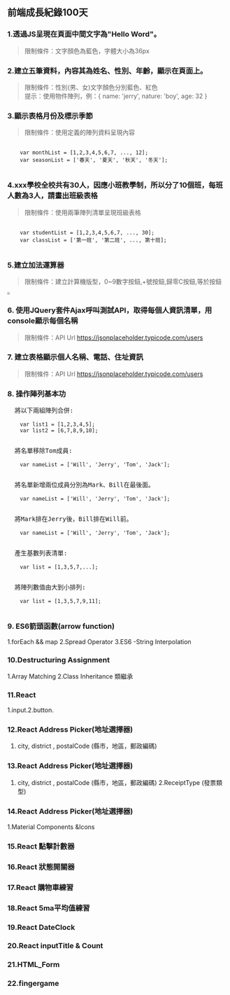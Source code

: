 ## 前端成長紀錄100天

### 1.透過JS呈現在頁面中間文字為"Hello Word"。
> 限制條件：文字顏色為藍色，字體大小為36px

### 2.建立五筆資料，內容其為姓名、性別、年齡，顯示在頁面上。
> 限制條件：性別(男、女)文字顏色分別藍色、紅色 <br>
> 提示：使用物件陣列，例：{ name: 'jerry', nature: 'boy', age: 32 }

### 3.顯示表格月份及標示季節
> 限制條件：使用定義的陣列資料呈現內容 <br>
<pre>
  <code>
    var monthList = [1,2,3,4,5,6,7, ..., 12];
    var seasonList = ['春天', '夏天', '秋天', '冬天'];
  </code>
</pre>

### 4.xxx學校全校共有30人，因應小班教學制，所以分了10個班，每班人數為3人，請畫出班級表格
> 限制條件：使用兩筆陣列清單呈現班級表格
<pre>
  <code>
    var studentList = [1,2,3,4,5,6,7, ..., 30];
    var classList = ['第一班', '第二班', ..., 第十班];
  </code>
</pre>

### 5.建立加法運算器
> 限制條件：建立計算機版型，0~9數字按鈕,+號按鈕,歸零C按鈕,等於按鈕
<pre>
<img src="./images/day5.png" style="zoom:40%" />
</pre>

### 6. 使用JQuery套件Ajax呼叫測試API，取得每個人資訊清單，用console顯示每個名稱
> 限制條件：API Url https://jsonplaceholder.typicode.com/users

### 7. 建立表格顯示個人名稱、電話、住址資訊
> 限制條件：API Url https://jsonplaceholder.typicode.com/users

### 8. 操作陣列基本功
<pre>
  將以下兩組陣列合併:
  <code>
    var list1 = [1,2,3,4,5];
    var list2 = [6,7,8,9,10];
  </code>
</pre>
<pre>
  將名單移除Tom成員:
  <code>
    var nameList = ['Will', 'Jerry', 'Tom', 'Jack'];
  </code>
</pre>
<pre>
  將名單新增兩位成員分別為Mark、Bill在最後面。
  <code>
    var nameList = ['Will', 'Jerry', 'Tom', 'Jack'];
  </code>
</pre>
<pre>
  將Mark排在Jerry後，Bill排在Will前。
  <code>
    var nameList = ['Will', 'Jerry', 'Tom', 'Jack'];
  </code>
</pre>
<pre>
  產生基數列表清單:
  <code>
    var list = [1,3,5,7,...];
  </code>
</pre>
<pre>
  將陣列數值由大到小排列:
  <code>
    var list = [1,3,5,7,9,11];
  </code>
</pre>
### 9. ES6箭頭函數(arrow function)
1.forEach && map
2.Spread Operator
3.ES6 -String Interpolation
### 10.Destructuring Assignment
1.Array Matching
2.Class Inheritance 類繼承
### 11.React
1.input.2.button.
### 12.React Address Picker(地址選擇器)
1. city,  district , postalCode (縣市，地區，郵政編碼)
           
### 13.React Address Picker(地址選擇器)
1. city,  district , postalCode (縣市，地區，郵政編碼)
2.ReceiptType (發票類型)
### 14.React Address Picker(地址選擇器)
1.Material Components &Icons
### 15.React 點擊計數器
### 16.React 狀態開關器
### 17.React 購物車練習 
### 18.React 5ma平均值練習
### 19.React DateClock
### 20.React inputTitle & Count
### 21.HTML_Form
### 22.fingergame
